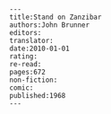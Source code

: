
    ---
    title:Stand on Zanzibar
    authors:John Brunner
    editors:
    translator:
    date:2010-01-01
    rating:
    re-read:
    pages:672
    non-fiction:
    comic:
    published:1968
    ---

    